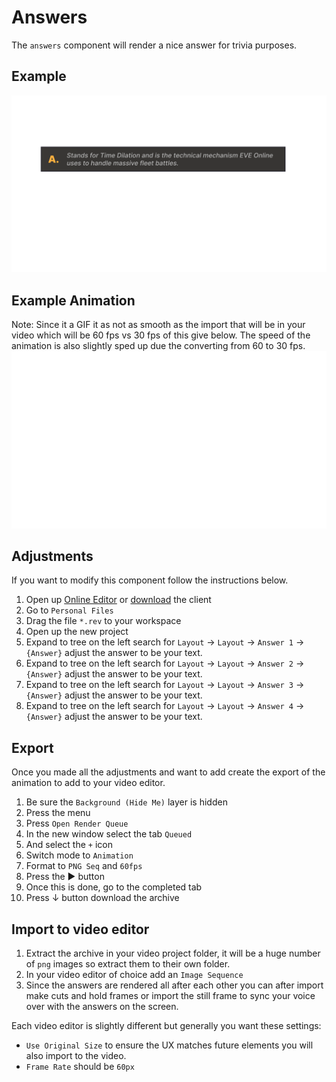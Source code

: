# Answers
The `answers` component will render a nice answer for trivia purposes.

## Example 
![example](assets/example.png)

## Example Animation
Note: Since it a GIF it as not as smooth as the import that will be in your video which will be 60 fps vs 30 fps of this give below. The speed of the animation is also slightly sped up due the converting from 60 to 30 fps.
![example](assets/example.gif)

## Adjustments
If you want to modify this component follow the instructions below.
1. Open up [Online Editor](https://editor.rive.app/) or [download](https://rive.app/downloads) the client 
2. Go to `Personal Files`
3. Drag the file `*.rev` to your workspace
4. Open up the new project
5. Expand to tree on the left search for `Layout` → `Layout` →  `Answer 1` → `{Answer}`  adjust the answer to be your text.
6. Expand to tree on the left search for `Layout` → `Layout` →  `Answer 2` → `{Answer}`  adjust the answer to be your text.
7. Expand to tree on the left search for `Layout` → `Layout` →  `Answer 3` → `{Answer}`  adjust the answer to be your text.
8. Expand to tree on the left search for `Layout` → `Layout` →  `Answer 4` → `{Answer}`  adjust the answer to be your text.

## Export
Once you made all the adjustments and want to add create the export of the animation to add to your video editor.

1. Be sure the `Background (Hide Me)` layer is hidden
2. Press the menu
3. Press `Open Render Queue`
4. In the new window select the tab `Queued`
5. And select the `+` icon
6. Switch mode to `Animation`
7. Format to `PNG Seq` and `60fps`
8. Press the ▶ button
9. Once this is done, go to the completed tab
10. Press ↓ button download the archive

## Import to video editor

1. Extract the archive in your video project folder, it will be a huge number of `png` images so extract them to their own folder.
2. In your video editor of choice add an `Image Sequence`
3. Since the answers are rendered all after each other you can after import make cuts and hold frames or import the still frame to sync your voice over with the answers on the screen.

Each video editor is slightly different but generally you want these settings:
- `Use Original Size` to ensure the UX matches future elements you will also import to the video. 
- `Frame Rate` should be `60px`
